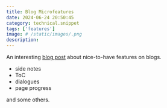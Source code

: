 ```yaml
---
title: Blog Microfeatures
date: 2024-06-24 20:50:45
category: technical.snippet
tags: ['features']
image: # /static/images/.png
description:
---
```


An interesting [blog post](https://danilafe.com/blog/blog_microfeatures) about nice-to-have features on blogs.

- side notes
- ToC
- dialogues
- page progress

and some others.
